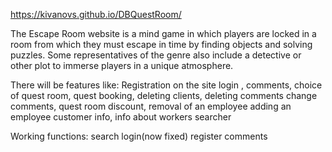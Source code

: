 https://kivanovs.github.io/DBQuestRoom/

The Escape Room website is a mind game in which players are locked in a room from which they must escape in time by finding objects and solving puzzles. Some representatives of the genre also include a detective or other plot to immerse players in a unique atmosphere.

There will be features like:
Registration on the site
  login ,
  comments,
choice of quest room,
  quest booking,
deleting clients,
deleting comments
change comments,
quest room discount,
removal of an employee
adding an employee
customer info,
info about workers
searcher


Working functions:
search
login(now fixed)
register
comments
